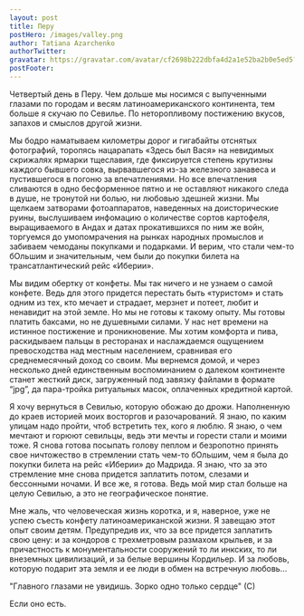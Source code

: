 ```yaml
---
layout: post
title: Перу
postHero: /images/valley.png
author: Tatiana Azarchenko
authorTwitter: 
gravatar: https://gravatar.com/avatar/cf2698b222dbfa4d2a1e52ba2b0e5ed5?s=150
postFooter: 
---
```


Четвертый день в Перу. Чем дольше мы носимся с выпученными глазами по городам и весям латиноамериканского континента, тем больше я скучаю по Севилье. По неторопливому постижению  вкусов, запахов и смыслов другой жизни.

Мы бодро наматываем километры дорог и гигабайты отснятых фотографий, торопясь нацарапать «Здесь был Вася»  на невидимых скрижалях ярмарки тщеславия, где фиксируется степень крутизны каждого бывшего совка, вырвавшегося из-за железного занавеса и пустившегося в погоню за впечатлениями.  Но все впечатления сливаются в одно бесформенное пятно и не оставляют никакого следа в душе, не тронутой ни болью, ни любовью здешней жизни. Мы  щелкаем затворами фотоаппаратов, наведенных на доисторические руины, выслушиваем инфомацию  о количестве сортов картофеля, выращиваемого в Андах и датах прокатившихся по ним же войн, торгуемся до умопомрачения на рынках народных промыслов и забиваем чемоданы покупками и подарками. И верим, что стали чем-то бОльшим и значительным, чем были до покупки билета на трансатлантический рейс «Иберии». 

Мы видим обертку от конфеты. Мы так ничего и не узнаем о самой конфете. Ведь для этого придется перестать быть «туристом» и стать одним из тех, кто мечает и страдает, мерзнет и потеет, любит и ненавидит на этой земле.  Но мы не готовы к такому опыту.  Мы готовы платить баксами, но не душевными силами. У нас нет времени на истинное постижение и проникновение. Мы хотим комфорта и пива, раскидываем пальцы в ресторанах и наслаждаемся ощущением превосходства над местным населением, сравнивая его среднемесячный доход со своим. Мы вернемся домой, и через несколько дней единственным воспоминанием о далеком континенте станет жесткий диск, загруженный под завязку файлами в формате “jpg”, да пара-тройка ритуальных масок, оплаченных кредитной картой. 

Я хочу вернуться в Севилью, которую обожаю до дрожи. Наполненную до краев историей моих восторгов и разочарований. Я знаю, по каким улицам надо пройти, чтоб встретить тех, кого я люблю. Я знаю, о чем мечтают и горюют севильцы, ведь эти мечты и горести стали и моими тоже. Я снова готова посыпать голову пеплом и безропотно принять свое ничтожество в стремлении стать чем-то бОльшим, чем я была до покупки билета на рейс «Иберии» до Мадрида. Я знаю, что за это стремление мне снова придется заплатить потом, слезами и бессонными ночами. И все же, я готова. Ведь мой мир стал больше на целую Севилью, а это не географическое понятие. 

Мне жаль, что человеческая жизнь коротка, и я, наверное, уже не успею съесть конфету латиноамериканской жизни. Я завещаю этот опыт своим детям. Предупредив их, что за все придется заплатить свою цену: и за кондоров с трехметровым размахом крыльев, и за причастность к монументальности сооружений то ли инкских, то ли внеземных цивилизаций, и за белые вершины Кордильер. И за любовь, которую подарит эта земля и ее люди в обмен на встречную любовь… 

"Главного глазами не увидишь. Зорко одно только сердце" (С) 

Если оно есть.

